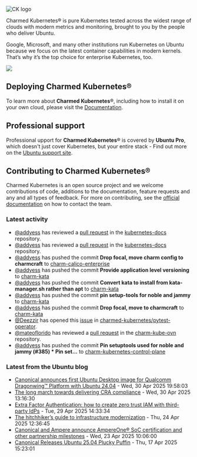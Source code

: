 ![CK logo](https://assets.ubuntu.com/v1/451d4cf4-Charmed+Kubernetes_RGB_onWhite_2022.svg)

Charmed Kubernetes® is pure Kubernetes tested across the widest range of clouds with modern metrics and monitoring, brought to you by the people who deliver Ubuntu.

Google, Microsoft, and many other institutions run Kubernetes on Ubuntu because we focus on the latest container capabilities in modern kernels. That’s why it’s the top choice for enterprise Kubernetes, too.

![](https://assets.ubuntu.com/v1/843c77b6-juju-at-a-glace.svg)

## Deploying Charmed Kubernetes®

To learn more about **Charmed Kubernetes**®, including how to install it on your own cloud, please visit the [Documentation][docs].

## Professional support

Professional upport for **Charmed Kubernetes**® is covered by **Ubuntu Pro**, which doesn't just cover Kubernetes, but your entire stack - Find out more on the [Ubuntu support site](https://ubuntu.com/support).

## Contributing to Charmed Kubernetes®

Charmed Kubernetes is an open source project and we welcome contributions of code, additions to the documentation, feature requests and any and all types of feedback. For more on contributing, see the [official documentation][get-in-touch] on how to contact the team.

<!-- LINKS -->
[docs]: https://ubuntu.com/kubernetes/docs
[get-in-touch]: https://ubuntu.com/kubernetes/docs/get-in-touch

### Latest activity

<!-- activity starts -->
 - [@addyess](https://github.com/addyess) has reviewed a [pull request](https://github.com/charmed-kubernetes/kubernetes-docs/pull/891) in the [kubernetes-docs](https://github.com/charmed-kubernetes/kubernetes-docs) repository.
 - [@addyess](https://github.com/addyess) has reviewed a [pull request](https://github.com/charmed-kubernetes/kubernetes-docs/pull/891) in the [kubernetes-docs](https://github.com/charmed-kubernetes/kubernetes-docs) repository.
 - [@addyess](https://github.com/addyess) has pushed the commit **Drop focal, move charm config to charmcraft** to [charm-calico-enterprise](https://github.com/charmed-kubernetes/charm-calico-enterprise)
 - [@addyess](https://github.com/addyess) has pushed the commit **Provide application level versioning** to [charm-kata](https://github.com/charmed-kubernetes/charm-kata)
 - [@addyess](https://github.com/addyess) has pushed the commit **Convert kata to install from kata-manager.sh rather than apt** to [charm-kata](https://github.com/charmed-kubernetes/charm-kata)
 - [@addyess](https://github.com/addyess) has pushed the commit **pin setup-tools for noble and jammy** to [charm-kata](https://github.com/charmed-kubernetes/charm-kata)
 - [@addyess](https://github.com/addyess) has pushed the commit **Drop focal, move to charmcraft** to [charm-kata](https://github.com/charmed-kubernetes/charm-kata)
 - [@Deezzir](https://github.com/Deezzir) has opened this [issue](https://github.com/charmed-kubernetes/pytest-operator/issues/151) in [charmed-kubernetes/pytest-operator](https://api.github.com/repos/charmed-kubernetes/pytest-operator).
 - [@mateoflorido](https://github.com/mateoflorido) has reviewed a [pull request](https://github.com/charmed-kubernetes/charm-kube-ovn/pull/60) in the [charm-kube-ovn](https://github.com/charmed-kubernetes/charm-kube-ovn) repository.
 - [@addyess](https://github.com/addyess) has pushed the commit **Pin setuptools used for noble and jammy (#385)  * Pin set...** to [charm-kubernetes-control-plane](https://github.com/charmed-kubernetes/charm-kubernetes-control-plane)
<!-- activity ends -->

<!-- roadmap starts -->

<!-- roadmap ends -->

### Latest from the Ubuntu blog

<!-- blog starts -->
* [Canonical announces first Ubuntu Desktop image for Qualcomm Dragonwing™ Platform with Ubuntu 24.04](https://ubuntu.com//blog/canonical-announces-first-ubuntu-desktop-image-for-qualcomm-dragonwing-platform-with-ubuntu-24-04) - Wed, 30 Apr 2025 19:58:03 
* [The long march towards delivering CRA compliance](https://ubuntu.com//blog/march-events-cyber-resilience-act-compliance) - Wed, 30 Apr 2025 13:16:30 
* [Extra Factor Authentication: how to create zero trust IAM with third-party IdPs](https://ubuntu.com//blog/how-to-implement-zero-trust-into-third-party-idps) - Tue, 29 Apr 2025 14:33:34 
* [The hitchhiker’s guide to infrastructure modernization](https://ubuntu.com//blog/hitchhikers-guide-to-infrastructure-modernization) - Thu, 24 Apr 2025 12:36:45 
* [Canonical and Ampere announce AmpereOne® SoC certification and other partnership milestones](https://ubuntu.com//blog/canonical-and-ampere-announce-ampereone-soc-certification-and-other-partnership-milestones) - Wed, 23 Apr 2025 10:06:00 
* [Canonical Releases Ubuntu 25.04 Plucky Puffin](https://ubuntu.com//blog/canonical-releases-ubuntu-25-04-plucky-puffin) - Thu, 17 Apr 2025 15:23:01 
<!-- blog ends -->
